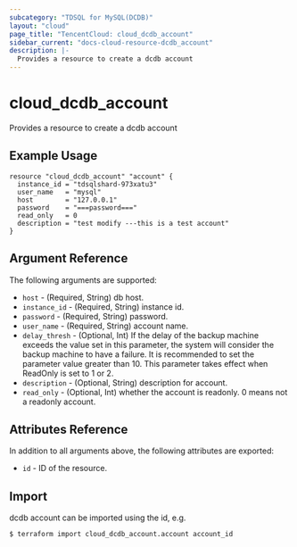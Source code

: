 ```yaml
---
subcategory: "TDSQL for MySQL(DCDB)"
layout: "cloud"
page_title: "TencentCloud: cloud_dcdb_account"
sidebar_current: "docs-cloud-resource-dcdb_account"
description: |-
  Provides a resource to create a dcdb account
---
```


# cloud_dcdb_account

Provides a resource to create a dcdb account

## Example Usage

```hcl
resource "cloud_dcdb_account" "account" {
  instance_id = "tdsqlshard-973xatu3"
  user_name   = "mysql"
  host        = "127.0.0.1"
  password    = "===password==="
  read_only   = 0
  description = "test modify ---this is a test account"
}
```

## Argument Reference

The following arguments are supported:

* `host` - (Required, String) db host.
* `instance_id` - (Required, String) instance id.
* `password` - (Required, String) password.
* `user_name` - (Required, String) account name.
* `delay_thresh` - (Optional, Int) If the delay of the backup machine exceeds the value set in this parameter, the system will consider the backup machine to have a failure. It is recommended to set the parameter value greater than 10. This parameter takes effect when ReadOnly is set to 1 or 2.
* `description` - (Optional, String) description for account.
* `read_only` - (Optional, Int) whether the account is readonly. 0 means not a readonly account.

## Attributes Reference

In addition to all arguments above, the following attributes are exported:

* `id` - ID of the resource.



## Import

dcdb account can be imported using the id, e.g.
```
$ terraform import cloud_dcdb_account.account account_id
```

